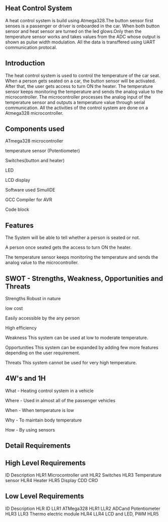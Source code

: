 ## Heat Control System

A heat control system is build using Atmega328.The button sensor first senses is a passenger or driver is onboarded in the car. When both button sensor and heat sensor are turned on the led glows.Only then the temperature sensor works and takes values from the ADC whose output is shown as pulse width modulation. All the data is transffered using UART communication protocal.

## Introduction

The heat control system is used to control the temperature of the car seat. When a person gets seated on a car, the button sensor will be activated. After that, the user gets access to turn ON the heater. The temperature sensor keeps monitoring the temperature and sends the analog value to the microcontroller. The microcontroller processes the analog input of the temperature sensor and outputs a temperature value through serial communication. All the activities of the control system are done on a Atmega328 microcontroller.

## Components used

ATmega328 microcontroller

temperature sensor (Potentiometer)

Switches(button and heater)

LED

LCD display

Software used
SimulIDE

GCC Compiler for AVR

Code block

## Features

The System will be able to tell whether a person is seated or not.

A person once seated gets the access to turn ON the heater.

The temperature sensor keeps monitoring the temperature and sends the analog value to the microcontroller.

## SWOT - Strengths, Weakness, Opportunities and Threats

Strengths
Robust in nature

low cost

Easily accessible by the any person

High efficiency

Weakness
This system can be used at low to moderate temperature.

Opportunities
This system can be expanded by adding few more features depending on the user requirement.

Threats
This system cannot be used for very high temperature.

## 4W's and 1H

What - Heating control system in a vehicle

Where - Used in almost all of the passenger vehicles

When - When temperature is low

Why - To maintain body temperature

How - By using sensors

## Detail Requirements

## High Level Requirements
ID	Description
HLR1	Microcontroller unit
HLR2	Switches
HLR3	Temperature sensor
HLR4	Heater
HLR5	Display CDD CRO
## Low Level Requirements
ID	Description	HLR ID
LLR1	ATMega328	HLR1
LLR2	ADCand Potentiometer	HLR3
LLR3	Thermo electric module	HLR4
LLR4	LCD and LED, PWM	HLR5
